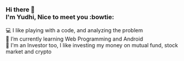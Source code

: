 ### Hi there 👋 <br> I'm Yudhi, Nice to meet you :bowtie:

:computer: I like playing with a code, and analyzing the problem <br>
:book: I’m currently learning Web Programming and Android <br>
:money_with_wings: I'm an Investor too, I like investing my money on mutual fund, stock market and crypto <br>

<!--
**yudhibk/yudhibk** is a ✨ _special_ ✨ repository because its `README.md` (this file) appears on your GitHub profile.

Here are some ideas to get you started:

- 🔭 I’m currently working on ...
- 🌱 I’m currently learning ...
- 👯 I’m looking to collaborate on ...
- 🤔 I’m looking for help with ...
- 💬 Ask me about ...
- 📫 How to reach me: ...
- 😄 Pronouns: ...
- ⚡ Fun fact: ...
-->
